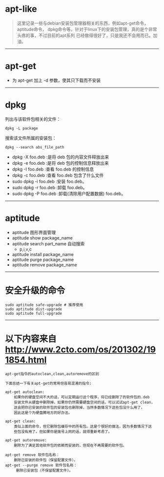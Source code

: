 # apt-like

> 这里记录一些与debian安装包管理器相关的东西，例如apt-get命令，aptitude命令，
> dpkg命令等。针对于linux下的安装包管理，真的是个非常头疼的事，不过目前的apt系列
> 已经做得很好了，只是我还不会用而已。加油。

--------------------------------------------------------------------------------
# apt-get 

- 为 apt-get 加上 -d 参数，使其只下载而不安装


--------------------------------------------------------------------------------
# dpkg

列出与该软件包相关的文件：

    dpkg -L package
    
搜索该文件所属的安装包：

    dpkg --search abs_file_path

- dpkg -X foo.deb :是将 deb 包的内容文件释放出来
- dpkg -e foo.deb :是将 deb 包的控制信息释放出来
- dpkg -I foo.deb :查看 foo.deb 的控制信息
- dpkg -c foo.deb :查看 foo.deb 包含了什么文件
- sudo dpkg -i foo.deb :安装 foo.deb。
- sudo dpkg -r foo.deb :卸载 foo.deb。
- sudo dpkg -P foo.deb :卸载(清除用户配置数据) foo.deb。

--------------------------------------------------------------------------------
# aptitude

- aptitude 图形界面管理
- aptitude show package_name
- aptitude search part_name 自动搜索
    - p,i,v,c
- aptitude install package_name
- aptitude purge package_name
- aptitude remove package_name

 
--------------------------------------------------------------------------------
# 安全升级的命令

    sudo aptitude safe-upgrade # 推荐使用
    sudo aptitude dist-upgrade
    sudo aptitude full-upgrade

--------------------------------------------------------------------------------
# 以下内容来自 <http://www.2cto.com/os/201302/191854.html>


    apt-get指令的autoclean,clean,autoremove的区别
     
    下面总结一下有关apt-get的常用但容易混淆的指令:
    
    apt-get autoclean:
        如果你的硬盘空间不大的话，可以定期运行这个程序，将已经删除了的软件包的.deb
        安装文件从硬盘中删除掉。如果你仍然需要硬盘空间的话，可以试试apt-get clean，
        这会把你已安装的软件包的安装包也删除掉，当然多数情况下这些包没什么用了，
        因此这是个为硬盘腾地方的好办法。
     
    apt-get clean:
        类似上面的命令，但它删除包缓存中的所有包。这是个很好的做法，因为多数情况下这
        些包没有用了。但如果你是拨号上网的话，就得重新考虑了。
     
    apt-get autoremove:
        删除为了满足其他软件包的依赖而安装的，但现在不再需要的软件包。

    apt-get remove 软件包名称：
        删除已安装的软件包（保留配置文件）。
    apt-get --purge remove 软件包名称：
         删除已安装包（不保留配置文件)。
 
